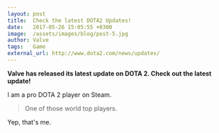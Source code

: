 ```yaml
---
layout: post
title:  Check the latest DOTA2 Updates!
date:   2017-05-26 15:05:55 +0300
image:  /assets/images/blog/post-5.jpg
author: Valve
tags:   Game
external_url: http://www.dota2.com/news/updates/
---
```


**Valve has released its latest update on DOTA 2. Check out the latest update!**

I am a pro DOTA 2 player on Steam.

> One of those world top players.

Yep, that's me.